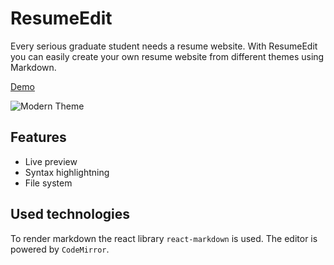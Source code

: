 # ResumeEdit

Every serious graduate student needs a resume website. With ResumeEdit you can easily create your own resume website from different themes using Markdown.

[Demo](https://geniegeist.github.io/resumeedit/) 

![Modern Theme](https://i.imgur.com/p3nbeHO.png)

## Features

- Live preview
- Syntax highlightning
- File system

## Used technologies

To render markdown the react library `react-markdown` is used. The editor is powered by `CodeMirror`.
